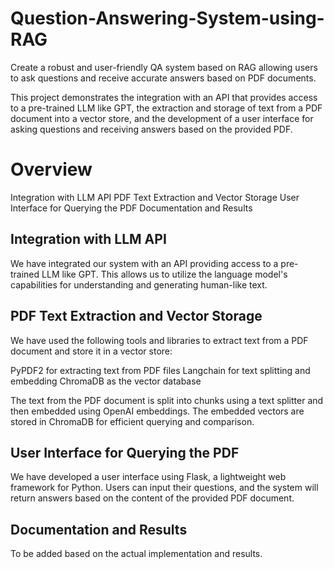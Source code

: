 # Question-Answering-System-using-RAG
Create a robust and user-friendly QA system based on RAG allowing users to ask questions and receive accurate answers based on PDF documents.

This project demonstrates the integration with an API that provides access to a pre-trained LLM like GPT, the extraction and storage of text from a PDF document into a vector store, and the development of a user interface for asking questions and receiving answers based on the provided PDF.

# Overview
Integration with LLM API
PDF Text Extraction and Vector Storage
User Interface for Querying the PDF
Documentation and Results

## Integration with LLM API

We have integrated our system with an API providing access to a pre-trained LLM like GPT. This allows us to utilize the language model's capabilities for understanding and generating human-like text.

## PDF Text Extraction and Vector Storage

We have used the following tools and libraries to extract text from a PDF document and store it in a vector store:

PyPDF2 for extracting text from PDF files
Langchain for text splitting and embedding
ChromaDB as the vector database

The text from the PDF document is split into chunks using a text splitter and then embedded using OpenAI embeddings. The embedded vectors are stored in ChromaDB for efficient querying and comparison.

## User Interface for Querying the PDF

We have developed a user interface using Flask, a lightweight web framework for Python. Users can input their questions, and the system will return answers based on the content of the provided PDF document.

## Documentation and Results
To be added based on the actual implementation and results.
